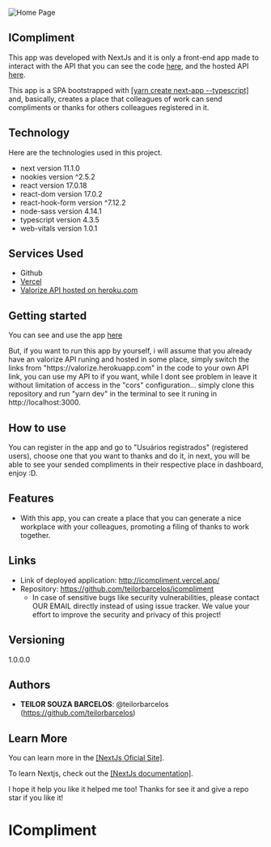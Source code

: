 ![Home Page](https://user-images.githubusercontent.com/80414833/131134600-d21fa6a9-d37b-47da-b00e-08ab11b8d137.png)

## ICompliment
 
<p>This app was developed with NextJs and it is only a front-end app made to interact with the API that you can see the code <a target="_blank" href="https://github.com/teilorbarcelos/valoriza">here</a>, and the hosted API <a target="_blank" href="https://valorize.herokuapp.com/">here</a>.</p>

<p>This app is a SPA bootstrapped with <a target="_blank" href="https://nextjs.org/docs/api-reference/create-next-app">[yarn create next-app --typescript]</a> and, basically, creates a place that colleagues of work can send compliments or thanks for others colleagues registered in it.</p>
 
 
## Technology 
 
Here are the technologies used in this project.
 
* next version 11.1.0
* nookies version ^2.5.2
* react version 17.0.18
* react-dom version 17.0.2
* react-hook-form version ^7.12.2
* node-sass version 4.14.1
* typescript version 4.3.5
* web-vitals version 1.0.1
 
 
## Services Used
 
* Github
* <a target="_blank" href="https://vercel.com/">Vercel</a>
* <a target="_blank" href="https://valorize.herokuapp.com/">Valorize API hosted on heroku.com</a>
 
## Getting started
 
<p>You can see and use the app <a target="_blank" href="http://icompliment.vercel.app/">here</a></p>
<p>But, if you want to run this app by yourself, i will assume that you already have an valorize API runing and hosted in some place, simply switch the links from "https://valorize.herokuapp.com" in the code to your own API link, you can use my API to if you want, while I dont see problem in leave it without limitation of access in the "cors" configuration... simply clone this repository and run "yarn dev" in the terminal to see it runing in http://localhost:3000.</p>

 
## How to use
 
You can register in the app and go to "Usuários registrados" (registered users), choose one that you want to thanks and do it, in next, you will be able to see your sended compliments in their respective place in dashboard, enjoy :D.
 
 
## Features
 
  - With this app, you can create a place that you can generate a nice workplace with your colleagues, promoting a filing of thanks to work together.
 
 
## Links
 
  - Link of deployed application: http://icompliment.vercel.app/
  - Repository: https://github.com/teilorbarcelos/icompliment
    - In case of sensitive bugs like security vulnerabilities, please contact
      OUR EMAIL directly instead of using issue tracker. We value your effort
      to improve the security and privacy of this project!
 
 
## Versioning
 
1.0.0.0
 
 
## Authors
 
* **TEILOR SOUZA BARCELOS**: @teilorbarcelos (https://github.com/teilorbarcelos)
 
 
## Learn More

You can learn more in the <a target="_blank" href="https://nextjs.org/">[NextJs Oficial Site]</a>.

To learn Nextjs, check out the <a target="_blank" href="https://nextjs.org/docs/getting-started">[NextJs documentation]</a>.

<p>I hope it help you like it helped me too! Thanks for see it and give a repo star if you like it!</p>

# ICompliment